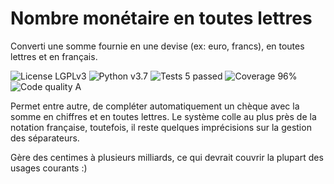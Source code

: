 # Nombre monétaire en toutes lettres
Converti une somme fournie en une devise (ex: euro, francs), en toutes lettres et en français.

![License LGPLv3](https://img.shields.io/badge/license-LGPLv3-blue "License LGPLv3")
![Python v3.7](https://img.shields.io/badge/python-v3.7-blue "Python v3.7")
![Tests 5 passed](https://img.shields.io/badge/tests-5%20passed-green "Tests 5 passed")
![Coverage 96%](https://img.shields.io/badge/coverage-96%25-green "Coverage 96%")
![Code quality A](https://img.shields.io/badge/code%20quality-A-green "Code quality A")

Permet entre autre, de compléter automatiquement un chèque avec la somme en chiffres et en toutes lettres.
Le système colle au plus près de la notation française, toutefois, il reste quelques imprécisions sur la gestion des séparateurs.

Gère des centimes à plusieurs milliards, ce qui devrait couvrir la plupart des usages courants :)
